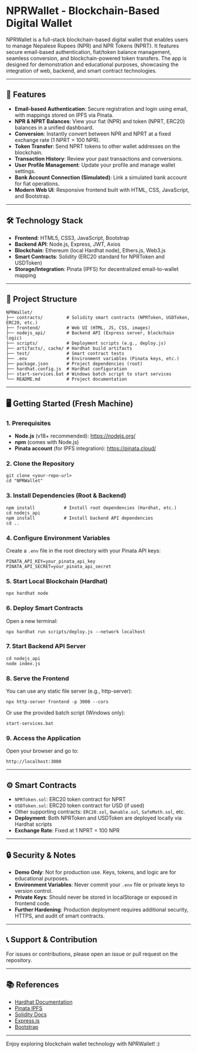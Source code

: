 # NPRWallet - Blockchain-Based Digital Wallet

NPRWallet is a full-stack blockchain-based digital wallet that enables users to manage Nepalese Rupees (NPR) and NPR Tokens (NPRT). It features secure email-based authentication, fiat/token balance management, seamless conversion, and blockchain-powered token transfers. The app is designed for demonstration and educational purposes, showcasing the integration of web, backend, and smart contract technologies.

---

## 🚀 Features

- **Email-based Authentication**: Secure registration and login using email, with mappings stored on IPFS via Pinata.
- **NPR & NPRT Balances**: View your fiat (NPR) and token (NPRT, ERC20) balances in a unified dashboard.
- **Conversion**: Instantly convert between NPR and NPRT at a fixed exchange rate (1 NPRT = 100 NPR).
- **Token Transfer**: Send NPRT tokens to other wallet addresses on the blockchain.
- **Transaction History**: Review your past transactions and conversions.
- **User Profile Management**: Update your profile and manage wallet settings.
- **Bank Account Connection (Simulated)**: Link a simulated bank account for fiat operations.
- **Modern Web UI**: Responsive frontend built with HTML, CSS, JavaScript, and Bootstrap.

---

## 🛠️ Technology Stack

- **Frontend**: HTML5, CSS3, JavaScript, Bootstrap
- **Backend API**: Node.js, Express, JWT, Axios
- **Blockchain**: Ethereum (local Hardhat node), Ethers.js, Web3.js
- **Smart Contracts**: Solidity (ERC20 standard for NPRToken and USDToken)
- **Storage/Integration**: Pinata (IPFS) for decentralized email-to-wallet mapping

---

## 📁 Project Structure

```
NPRWallet/
├── contracts/         # Solidity smart contracts (NPRToken, USDToken, ERC20, etc.)
├── frontend/          # Web UI (HTML, JS, CSS, images)
├── nodejs_api/        # Backend API (Express server, blockchain logic)
├── scripts/           # Deployment scripts (e.g., deploy.js)
├── artifacts/, cache/ # Hardhat build artifacts
├── test/              # Smart contract tests
├── .env               # Environment variables (Pinata keys, etc.)
├── package.json       # Project dependencies (root)
├── hardhat.config.js  # Hardhat configuration
├── start-services.bat # Windows batch script to start services
└── README.md          # Project documentation
```

---

## 🖥️ Getting Started (Fresh Machine)

### 1. Prerequisites
- **Node.js** (v18+ recommended): https://nodejs.org/
- **npm** (comes with Node.js)
- **Pinata account** (for IPFS integration): https://pinata.cloud/

### 2. Clone the Repository
```shell
git clone <your-repo-url>
cd "NPRWallet"
```

### 3. Install Dependencies (Root & Backend)
```shell
npm install           # Install root dependencies (Hardhat, etc.)
cd nodejs_api
npm install           # Install backend API dependencies
cd ..
```

### 4. Configure Environment Variables
Create a `.env` file in the root directory with your Pinata API keys:
```
PINATA_API_KEY=your_pinata_api_key
PINATA_API_SECRET=your_pinata_api_secret
```

### 5. Start Local Blockchain (Hardhat)
```shell
npx hardhat node
```

### 6. Deploy Smart Contracts
Open a new terminal:
```shell
npx hardhat run scripts/deploy.js --network localhost
```

### 7. Start Backend API Server
```shell
cd nodejs_api
node index.js
```

### 8. Serve the Frontend
You can use any static file server (e.g., http-server):
```shell
npx http-server frontend -p 3000 --cors
```
Or use the provided batch script (Windows only):
```shell
start-services.bat
```

### 9. Access the Application
Open your browser and go to:
```
http://localhost:3000
```

---

## ⚙️ Smart Contracts
- `NPRToken.sol`: ERC20 token contract for NPRT
- `USDToken.sol`: ERC20 token contract for USD (if used)
- Other supporting contracts: `ERC20.sol`, `Ownable.sol`, `SafeMath.sol`, etc.
- **Deployment**: Both NPRToken and USDToken are deployed locally via Hardhat scripts
- **Exchange Rate**: Fixed at 1 NPRT = 100 NPR

---

## 🔒 Security & Notes
- **Demo Only**: Not for production use. Keys, tokens, and logic are for educational purposes.
- **Environment Variables**: Never commit your `.env` file or private keys to version control.
- **Private Keys**: Should never be stored in localStorage or exposed in frontend code.
- **Further Hardening**: Production deployment requires additional security, HTTPS, and audit of smart contracts.

---

## 📞 Support & Contribution
For issues or contributions, please open an issue or pull request on the repository.

---

## 📚 References
- [Hardhat Documentation](https://hardhat.org/)
- [Pinata IPFS](https://pinata.cloud/)
- [Solidity Docs](https://docs.soliditylang.org/)
- [Express.js](https://expressjs.com/)
- [Bootstrap](https://getbootstrap.com/)

---

Enjoy exploring blockchain wallet technology with NPRWallet!  :)
